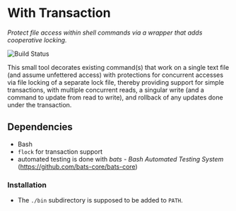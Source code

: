 # With Transaction

_Protect file access within shell commands via a wrapper that adds cooperative locking._

![Build Status](https://github.com/inkarkat/withTransaction/actions/workflows/build.yml/badge.svg)

This small tool decorates existing command(s) that work on a single text file (and assume unfettered access) with protections for concurrent accesses via file locking of a separate lock file, thereby providing support for simple transactions, with multiple concurrent reads, a singular write (and a command to update from read to write), and rollback of any updates done under the transaction.

## Dependencies

* Bash
* `flock` for transaction support
* automated testing is done with _bats - Bash Automated Testing System_ (https://github.com/bats-core/bats-core)

### Installation

* The `./bin` subdirectory is supposed to be added to `PATH`.
